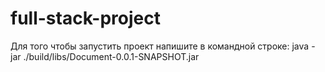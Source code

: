 # full-stack-project
Для того чтобы запустить проект напишите в командной строке:
java -jar ./build/libs/Document-0.0.1-SNAPSHOT.jar 
